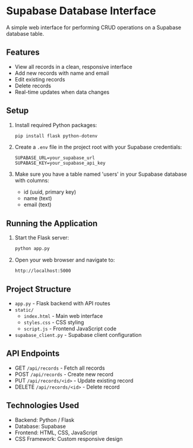 # Supabase Database Interface

A simple web interface for performing CRUD operations on a Supabase database table.

## Features

- View all records in a clean, responsive interface
- Add new records with name and email
- Edit existing records
- Delete records
- Real-time updates when data changes

## Setup

1. Install required Python packages:
   ```bash
   pip install flask python-dotenv
   ```

2. Create a `.env` file in the project root with your Supabase credentials:
   ```
   SUPABASE_URL=your_supabase_url
   SUPABASE_KEY=your_supabase_api_key
   ```

3. Make sure you have a table named 'users' in your Supabase database with columns:
   - id (uuid, primary key)
   - name (text)
   - email (text)

## Running the Application

1. Start the Flask server:
   ```bash
   python app.py
   ```

2. Open your web browser and navigate to:
   ```
   http://localhost:5000
   ```

## Project Structure

- `app.py` - Flask backend with API routes
- `static/`
  - `index.html` - Main web interface
  - `styles.css` - CSS styling
  - `script.js` - Frontend JavaScript code
- `supabase_client.py` - Supabase client configuration

## API Endpoints

- GET `/api/records` - Fetch all records
- POST `/api/records` - Create new record
- PUT `/api/records/<id>` - Update existing record
- DELETE `/api/records/<id>` - Delete record

## Technologies Used

- Backend: Python / Flask
- Database: Supabase
- Frontend: HTML, CSS, JavaScript
- CSS Framework: Custom responsive design
